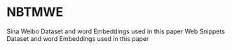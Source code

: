 # NBTMWE
Sina Weibo Dataset and word Embeddings used in this paper
Web Snippets Dataset and word Embeddings used in this paper
